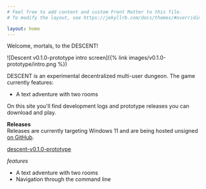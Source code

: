 ```yaml
---
# Feel free to add content and custom Front Matter to this file.
# To modify the layout, see https://jekyllrb.com/docs/themes/#overriding-theme-defaults

layout: home
---
```


Welcome, mortals, to the DESCENT!

![Descent v0.1.0-prototype intro screen]({% link images/v0.1.0-prototype/intro.png %})

DESCENT is an experimental decentralized multi-user dungeon. The game currently features:
- A text adventure with two rooms

On this site you'll find development logs and prototype releases you can download and play.  

**Releases**  
Releases are currently targeting Windows 11 and are being hosted unsigned [on GitHub](https://github.com/christian-westbrook/descent-releases/releases).


<a href="https://github.com/christian-westbrook/descent-releases/releases/download/descent-v0.1.0-prototype/descent-v0.1.0-prototype.zip">descent-v0.1.0-prototype</a>

*features*
- A text adventure with two rooms
- Navigation through the command line
